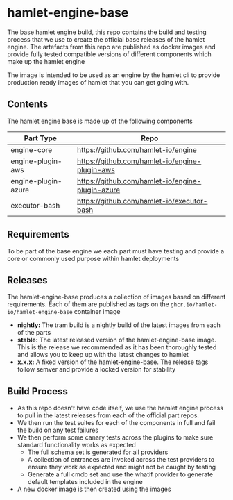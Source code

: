 # hamlet-engine-base

The base hamlet engine build, this repo contains the build and testing process that we use to create the official base releases of the hamlet engine.
The artefacts from this repo are published as docker images and provide fully tested compatible versions of different components which make up the hamlet engine

The image is intended to be used as an engine by the hamlet cli to provide production ready images of hamlet that you can get going with.

## Contents

The hamlet engine base is made up of the following components

| Part Type           | Repo                                             |
|---------------------|--------------------------------------------------|
| engine-core         | https://github.com/hamlet-io/engine              |
| engine-plugin-aws   | https://github.com/hamlet-io/engine-plugin-aws   |
| engine-plugin-azure | https://github.com/hamlet-io/engine-plugin-azure |
| executor-bash       | https://github.com/hamlet-io/executor-bash       |

## Requirements

To be part of the base engine we each part must have testing and provide a core or commonly used purpose within hamlet deployments

## Releases

The hamlet-engine-base produces a collection of images based on different requirements. Each of them are published as tags on the `ghcr.io/hamlet-io/hamlet-engine-base` container image

- **nightly:** The tram build is a nightly build of the latest images from each of the parts
- **stable:** The latest released version of the hamlet-engine-base image. This is the release we recommended as it has been thoroughly tested and allows you to keep up with the latest changes to hamlet
- **x.x.x:** A fixed version of the hamlet-engine-base. The release tags follow semver and provide a locked version for stability

## Build Process

- As this repo doesn't have code itself, we use the hamlet engine process to pull in the latest releases from each of the official part repos.
- We then run the test suites for each of the components in full and fail the build on any test failures
- We then perform some canary tests across the plugins to make sure standard functionality works as expected
  - The full schema set is generated for all providers
  - A collection of entrances are invoked across the test providers to ensure they work as expected and might not be caught by testing
  - Generate a full cmdb set and use the whatif provider to generate default templates included in the engine
- A new docker image is then created using the images

